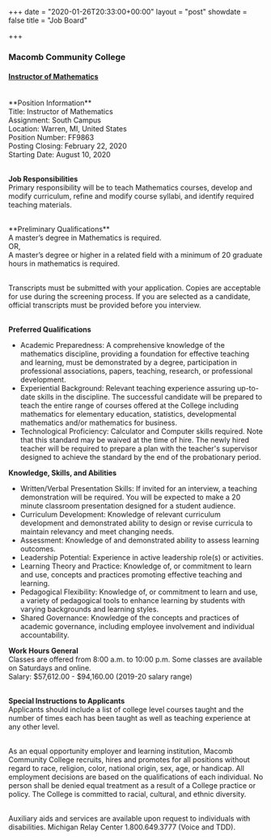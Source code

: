+++
date = "2020-01-26T20:33:00+00:00"
layout = "post"
showdate = false
title = "Job Board"

+++
### Macomb Community College
#### <a href="https://jobs.macomb.edu/postings/4181">Instructor of Mathematics</a>

<br>
**Position Information**<br>
Title: Instructor of Mathematics</br>
Assignment: South Campus</br>
Location: Warren, MI, United States</br>
Position Number: FF9863</br>
Posting Closing: February 22, 2020</br>
Starting Date: August 10, 2020</br></br>

**Job Responsibilities**<br>
Primary responsibility will be to teach Mathematics courses, develop and modify curriculum, refine and modify course syllabi, and identify required teaching materials.

<br>
**Preliminary Qualifications**<br>
A master’s degree in Mathematics is required.</br>OR,</br>
A master’s degree or higher in a related field with a minimum of 20 graduate hours in mathematics is required.</br></br>

Transcripts must be submitted with your application. Copies are acceptable for use during the screening process. If you are selected as a candidate, official transcripts must be provided before you interview.</br></br>
 
**Preferred Qualifications**<br>
<ul>
 <li>Academic Preparedness: A comprehensive knowledge of the mathematics discipline, providing a foundation for effective teaching and learning, must be demonstrated by a degree, participation in professional associations, papers, teaching, research, or professional development.</li>
 <li>Experiential Background: Relevant teaching experience assuring up-to-date skills in the discipline. The successful candidate will be prepared to teach the entire range of courses offered at the College including mathematics for elementary education, statistics, developmental mathematics and/or mathematics for business.</li>
 <li>Technological Proficiency: Calculator and Computer skills required. Note that this standard may be waived at the time of hire. The newly hired teacher will be required to prepare a plan with the teacher's supervisor designed to achieve the standard by the end of the probationary period.</li></ul>

**Knowledge, Skills, and Abilities**<br>
<ul>
 <li>Written/Verbal Presentation Skills: If invited for an interview, a teaching demonstration will be required. You will be expected to make a 20 minute classroom presentation designed for a student audience.</li>
<li>Curriculum Development: Knowledge of relevant curriculum development and demonstrated ability to design or revise curricula to maintain relevancy and meet changing needs.</li>
 <li>Assessment: Knowledge of and demonstrated ability to assess learning outcomes.</li>
 <li>Leadership Potential: Experience in active leadership role(s) or activities.</li>
<li>Learning Theory and Practice: Knowledge of, or commitment to learn and use, concepts and practices promoting effective teaching and learning.</li>
<li>Pedagogical Flexibility: Knowledge of, or commitment to learn and use, a variety of pedagogical tools to enhance learning by students with varying backgrounds and learning styles.</li>
<li>Shared Governance: Knowledge of the concepts and practices of academic governance, including employee involvement and individual accountability.</li></ul>

**Work Hours General**<br>
Classes are offered from 8:00 a.m. to 10:00 p.m. Some classes are available on Saturdays and online.</br>
Salary:	$57,612.00 - $94,160.00 (2019-20 salary range)</br></br>

**Special Instructions to Applicants**<br>
Applicants should include a list of college level courses taught and the number of times each has been taught as well as teaching experience at any other level.</br></br>

As an equal opportunity employer and learning institution, Macomb Community College recruits, hires and promotes for all positions without regard to race, religion, color, national origin, sex, age, or handicap. All employment decisions are based on the qualifications of each individual. No person shall be denied equal treatment as a result of a College practice or policy. The College is committed to racial, cultural, and ethnic diversity.</br></br>

Auxiliary aids and services are available upon request to individuals with disabilities. Michigan Relay Center 1.800.649.3777 (Voice and TDD).
